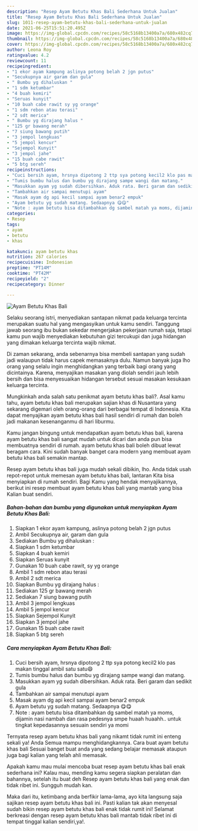 ```yaml
---
description: "Resep Ayam Betutu Khas Bali Sederhana Untuk Jualan"
title: "Resep Ayam Betutu Khas Bali Sederhana Untuk Jualan"
slug: 1011-resep-ayam-betutu-khas-bali-sederhana-untuk-jualan
date: 2021-06-25T15:51:20.495Z
image: https://img-global.cpcdn.com/recipes/58c5168b13400a7a/680x482cq70/ayam-betutu-khas-bali-foto-resep-utama.jpg
thumbnail: https://img-global.cpcdn.com/recipes/58c5168b13400a7a/680x482cq70/ayam-betutu-khas-bali-foto-resep-utama.jpg
cover: https://img-global.cpcdn.com/recipes/58c5168b13400a7a/680x482cq70/ayam-betutu-khas-bali-foto-resep-utama.jpg
author: Leona Roy
ratingvalue: 4.2
reviewcount: 11
recipeingredient:
- "1 ekor ayam kampung aslinya potong belah 2 jgn putus"
- "Secukupnya air garam dan gula"
- " Bumbu yg dihaluskan "
- "1 sdm ketumbar"
- "4 buah kemiri"
- "Seruas kunyit"
- "10 buah cabe rawit sy yg orange"
- "1 sdm rebon atau terasi"
- "2 sdt merica"
- " Bumbu yg dirajang halus "
- "125 gr bawang merah"
- "7 siung bawang putih"
- "3 jempol lengkuas"
- "5 jempol kencur"
- "Sejempol Kunyit"
- "3 jempol jahe"
- "15 buah cabe rawit"
- "5 btg sereh"
recipeinstructions:
- "Cuci bersih ayam, hrsnya dipotong 2 ttp sya potong kecil2 klo pas makan tinggal ambil satu satu😄"
- "Tumis bumbu halus dan bumbu yg dirajang sampe wangi dan matang."
- "Masukkan ayam yg sudah dibersihkan. Aduk rata. Beri garam dan sedikit gula"
- "Tambahkan air sampai menutupi ayam"
- "Masak ayam dg api kecil sampai ayam benar2 empuk"
- "Ayam betutu yg sudah matang. Sedaapnya 😋😋"
- "Note : ayam betutu bisa ditambahkan dg sambel matah ya moms, dijamin nasi nambah dan rasa pedesnya smpe huaah huaahh.. untuk tingkat kepedasannya sesuain sendiri ya momi"
categories:
- Resep
tags:
- ayam
- betutu
- khas

katakunci: ayam betutu khas 
nutrition: 267 calories
recipecuisine: Indonesian
preptime: "PT14M"
cooktime: "PT42M"
recipeyield: "2"
recipecategory: Dinner

---
```



![Ayam Betutu Khas Bali](https://img-global.cpcdn.com/recipes/58c5168b13400a7a/680x482cq70/ayam-betutu-khas-bali-foto-resep-utama.jpg)

Selaku seorang istri, menyediakan santapan nikmat pada keluarga tercinta merupakan suatu hal yang mengasyikan untuk kamu sendiri. Tanggung jawab seorang ibu bukan sekedar mengerjakan pekerjaan rumah saja, tetapi kamu pun wajib menyediakan kebutuhan gizi tercukupi dan juga hidangan yang dimakan keluarga tercinta wajib nikmat.

Di zaman  sekarang, anda sebenarnya bisa membeli santapan yang sudah jadi walaupun tidak harus capek memasaknya dulu. Namun banyak juga lho orang yang selalu ingin menghidangkan yang terbaik bagi orang yang dicintainya. Karena, menyajikan masakan yang diolah sendiri jauh lebih bersih dan bisa menyesuaikan hidangan tersebut sesuai masakan kesukaan keluarga tercinta. 



Mungkinkah anda salah satu penikmat ayam betutu khas bali?. Asal kamu tahu, ayam betutu khas bali merupakan sajian khas di Nusantara yang sekarang digemari oleh orang-orang dari berbagai tempat di Indonesia. Kita dapat menyajikan ayam betutu khas bali hasil sendiri di rumah dan boleh jadi makanan kesenanganmu di hari liburmu.

Kamu jangan bingung untuk mendapatkan ayam betutu khas bali, karena ayam betutu khas bali sangat mudah untuk dicari dan anda pun bisa membuatnya sendiri di rumah. ayam betutu khas bali boleh dibuat lewat beragam cara. Kini sudah banyak banget cara modern yang membuat ayam betutu khas bali semakin mantap.

Resep ayam betutu khas bali juga mudah sekali dibikin, lho. Anda tidak usah repot-repot untuk memesan ayam betutu khas bali, lantaran Kita bisa menyiapkan di rumah sendiri. Bagi Kamu yang hendak menyajikannya, berikut ini resep membuat ayam betutu khas bali yang mantab yang bisa Kalian buat sendiri.

<!--inarticleads1-->

##### Bahan-bahan dan bumbu yang digunakan untuk menyiapkan Ayam Betutu Khas Bali:

1. Siapkan 1 ekor ayam kampung, aslinya potong belah 2 jgn putus
1. Ambil Secukupnya air, garam dan gula
1. Sediakan  Bumbu yg dihaluskan :
1. Siapkan 1 sdm ketumbar
1. Siapkan 4 buah kemiri
1. Siapkan Seruas kunyit
1. Gunakan 10 buah cabe rawit, sy yg orange
1. Ambil 1 sdm rebon atau terasi
1. Ambil 2 sdt merica
1. Siapkan  Bumbu yg dirajang halus :
1. Sediakan 125 gr bawang merah
1. Sediakan 7 siung bawang putih
1. Ambil 3 jempol lengkuas
1. Ambil 5 jempol kencur
1. Siapkan Sejempol Kunyit
1. Siapkan 3 jempol jahe
1. Gunakan 15 buah cabe rawit
1. Siapkan 5 btg sereh




<!--inarticleads2-->

##### Cara menyiapkan Ayam Betutu Khas Bali:

1. Cuci bersih ayam, hrsnya dipotong 2 ttp sya potong kecil2 klo pas makan tinggal ambil satu satu😄
1. Tumis bumbu halus dan bumbu yg dirajang sampe wangi dan matang.
1. Masukkan ayam yg sudah dibersihkan. Aduk rata. Beri garam dan sedikit gula
1. Tambahkan air sampai menutupi ayam
1. Masak ayam dg api kecil sampai ayam benar2 empuk
1. Ayam betutu yg sudah matang. Sedaapnya 😋😋
1. Note : ayam betutu bisa ditambahkan dg sambel matah ya moms, dijamin nasi nambah dan rasa pedesnya smpe huaah huaahh.. untuk tingkat kepedasannya sesuain sendiri ya momi




Ternyata resep ayam betutu khas bali yang nikamt tidak rumit ini enteng sekali ya! Anda Semua mampu menghidangkannya. Cara buat ayam betutu khas bali Sesuai banget buat anda yang sedang belajar memasak ataupun juga bagi kalian yang telah ahli memasak.

Apakah kamu mau mulai mencoba buat resep ayam betutu khas bali enak sederhana ini? Kalau mau, mending kamu segera siapkan peralatan dan bahannya, setelah itu buat deh Resep ayam betutu khas bali yang enak dan tidak ribet ini. Sungguh mudah kan. 

Maka dari itu, ketimbang anda berfikir lama-lama, ayo kita langsung saja sajikan resep ayam betutu khas bali ini. Pasti kalian tak akan menyesal sudah bikin resep ayam betutu khas bali enak tidak rumit ini! Selamat berkreasi dengan resep ayam betutu khas bali mantab tidak ribet ini di tempat tinggal kalian sendiri,ya!.

